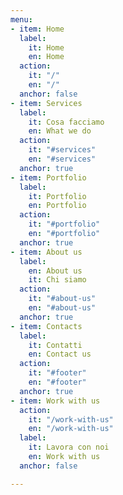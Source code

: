 ```yaml
---
menu:
- item: Home
  label:
    it: Home
    en: Home
  action:
    it: "/"
    en: "/"
  anchor: false
- item: Services
  label:
    it: Cosa facciamo
    en: What we do
  action:
    it: "#services"
    en: "#services"
  anchor: true
- item: Portfolio
  label:
    it: Portfolio
    en: Portfolio
  action:
    it: "#portfolio"
    en: "#portfolio"
  anchor: true
- item: About us
  label:
    en: About us
    it: Chi siamo
  action:
    it: "#about-us"
    en: "#about-us"
  anchor: true
- item: Contacts
  label:
    it: Contatti
    en: Contact us
  action:
    it: "#footer"
    en: "#footer"
  anchor: true
- item: Work with us
  action:
    it: "/work-with-us"
    en: "/work-with-us"
  label:
    it: Lavora con noi
    en: Work with us
  anchor: false

---
```

